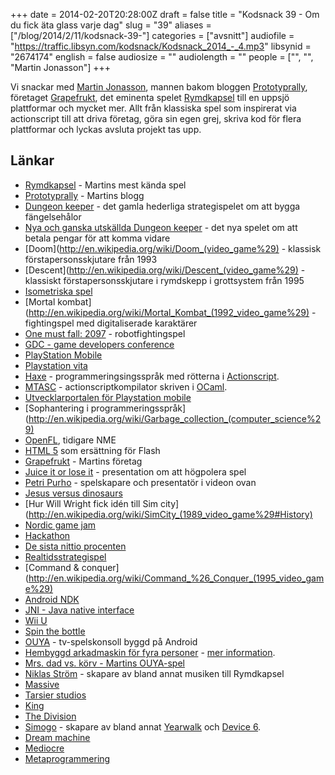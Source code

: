 +++
date = 2014-02-20T20:28:00Z
draft = false
title = "Kodsnack 39 - Om du fick äta glass varje dag"
slug = "39"
aliases = ["/blog/2014/2/11/kodsnack-39-"]
categories = ["avsnitt"]
audiofile = "https://traffic.libsyn.com/kodsnack/Kodsnack_2014_-_4.mp3"
libsynid = "2674174"
english = false
audiosize = ""
audiolength = ""
people = ["", "", "Martin Jonasson"]
+++

Vi snackar med [Martin Jonasson](http://twitter.com/grapefrukt), mannen bakom bloggen [Prototyprally](http://prototyprally.com), företaget [Grapefrukt](http://grapefrukt.com), det eminenta spelet [Rymdkapsel](http://rymdkapsel.com) till en uppsjö plattformar och mycket mer. Allt från klassiska spel som inspirerat via actionscript till att driva företag, göra sin egen grej, skriva kod för flera plattformar och lyckas avsluta projekt tas upp.

## Länkar ##

* [Rymdkapsel](http://rymdkapsel.com) - Martins mest kända spel
* [Prototyprally](prototyprally.com) - Martins blogg
* [Dungeon keeper](http://en.wikipedia.org/wiki/Dungeon_Keeper) - det gamla hederliga strategispelet om att bygga fängelsehålor
* [Nya och ganska utskällda Dungeon keeper](http://en.wikipedia.org/wiki/Dungeon_Keeper#Dungeon_Keeper_Mobile) - det nya spelet om att betala pengar för att komma vidare
* [Doom](http://en.wikipedia.org/wiki/Doom_(video_game%29) - klassisk förstapersonsskjutare från 1993
* [Descent](http://en.wikipedia.org/wiki/Descent_(video_game%29) - klassiskt förstapersonsskjutare i rymdskepp i grottsystem från 1995
* [Isometriska spel](http://en.wikipedia.org/wiki/Isometric_graphics_in_video_games_and_pixel_art)
* [Mortal kombat](http://en.wikipedia.org/wiki/Mortal_Kombat_(1992_video_game%29) - fightingspel med digitaliserade karaktärer
* [One must fall: 2097](http://en.wikipedia.org/wiki/One_Must_Fall:_2097) - robotfightingspel
* [GDC - game developers conference](http://www.gdconf.com)
* [PlayStation Mobile](http://se.playstation.com/playstation-mobile/)
* [Playstation vita](http://en.wikipedia.org/wiki/Playstation_vita)
* [Haxe](http://haxe.org/) - programmeringsingsspråk med rötterna i [Actionscript](http://en.wikipedia.org/wiki/Actionscript).
* [MTASC](http://en.wikipedia.org/wiki/MTASC) - actionscriptkompilator skriven i [OCaml](http://en.wikipedia.org/wiki/OCaml).
* [Utvecklarportalen för Playstation mobile](https://en-support.psm.playstation.net)
* [Sophantering i programmeringsspråk](http://en.wikipedia.org/wiki/Garbage_collection_(computer_science%29)
* [OpenFL](http://www.openfl.org/), tidigare NME
* [HTML 5](http://en.wikipedia.org/wiki/Comparison_of_HTML5_and_Flash) som ersättning för Flash
* [Grapefrukt](grapefrukt.com) - Martins företag
* [Juice it or lose it](http://www.youtube.com/watch?v=Fy0aCDmgnxg) - presentation om att högpolera spel
* [Petri Purho](http://www.kloonigames.com/blog/) - spelskapare och presentatör i videon ovan
* [Jesus versus dinosaurs](http://grapefrukt.com/jesus-vs-dinosaurs/)
* [Hur Will Wright fick idén till Sim city](http://en.wikipedia.org/wiki/SimCity_(1989_video_game%29#History)
* [Nordic game jam](http://nordicgamejam.org)
* [Hackathon](http://sv.wikipedia.org/wiki/Hackathon)
* [De sista nittio procenten](http://en.wikipedia.org/wiki/Ninety-ninety_rule)
* [Realtidsstrategispel](http://en.wikipedia.org/wiki/Real-time_strategy)
* [Command &amp; conquer](http://en.wikipedia.org/wiki/Command_%26_Conquer_(1995_video_game%29)
* [Android NDK](http://en.wikipedia.org/wiki/Android_software_development#Native_development_kit)
* [JNI - Java native interface](http://en.wikipedia.org/wiki/JNI)
* [Wii U](http://en.wikipedia.org/wiki/Wii_U)
* [Spin the bottle](http://www.knapnokgames.com/press/sheet.php?p=spin_the_bottle/)
* [OUYA](http://en.wikipedia.org/wiki/Ouya) - tv-spelskonsoll byggd på Android
* [Hembyggd arkadmaskin för fyra personer](http://prototyprally.com/crime-city-arcade/) - [mer information](http://devsound.se/2012/crime-city-arcade).
* [Mrs. dad vs. körv - Martins OUYA-spel](http://grapefrukt.com/mrs-dad-vs-korv/)
* [Niklas Ström](http://salkinitzor.bandcamp.com) - skapare av bland annat musiken till Rymdkapsel
* [Massive](http://www.massive.se)
* [Tarsier studios](http://tarsier.se)
* [King](https://king.com/)
* [The Division](http://en.wikipedia.org/wiki/Tom_Clancy's_The_Division)
* [Simogo](http://simogo.com) - skapare av bland annat [Yearwalk](http://simogo.com/games/yearwalk/) och [Device 6](http://simogo.com/games/device6/).
* [Dream machine](http://www.thedreammachine.se)
* [Mediocre](http://www.mediocre.se)
* [Metaprogrammering](http://en.wikipedia.org/wiki/Metaprogramming)

